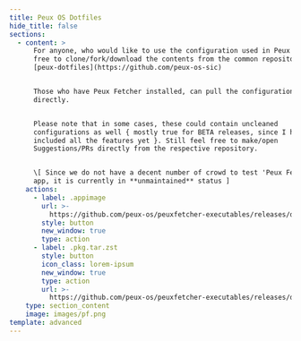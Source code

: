 ```yaml
---
title: Peux OS Dotfiles
hide_title: false
sections:
  - content: >
      For anyone, who would like to use the configuration used in Peux OS, feel
      free to clone/fork/download the contents from the common repository :
      [peux-dotfiles](https://github.com/peux-os-sic)


      Those who have Peux Fetcher installed, can pull the configuration
      directly.


      Please note that in some cases, these could contain uncleaned
      configurations as well { mostly true for BETA releases, since I have not
      included all the features yet }. Still feel free to make/open
      Suggestions/PRs directly from the respective repository.


      \[ Since we do not have a decent number of crowd to test 'Peux Fetcher'
      app, it is currently in **unmaintained** status ]
    actions:
      - label: .appimage
        url: >-
          https://github.com/peux-os/peuxfetcher-executables/releases/download/v1.0.0/Peux.Fetcher-1.0.0.AppImage
        style: button
        new_window: true
        type: action
      - label: .pkg.tar.zst
        style: button
        icon_class: lorem-ipsum
        new_window: true
        type: action
        url: >-
          https://github.com/peux-os/peuxfetcher-executables/releases/download/v1.0.0/peuxfetcher-1.0.0-1-x86_64.pkg.tar.zst
    type: section_content
    image: images/pf.png
template: advanced
---
```

